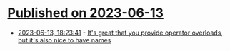 # [Published on 2023-06-13](index.md)

* [2023-06-13, 18:23:41](https://lobste.rs/s/uuayrc/it_s_great_you_provide_operator_overloads) - [It's great that you provide operator overloads, but it's also nice to have names](https://devblogs.microsoft.com/oldnewthing/20230605-00/?p=108289)
